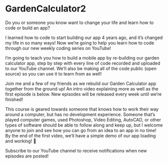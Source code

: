 # GardenCalculator2

Do you or someone you know want to change your life and learn how to code or build an app?
 
I learned how to code to start building our app 4 years ago, and it’s changed my life in so many ways! Now we’re going to help you learn how to code through our new weekly coding series on YouTube!
 
I’m going to teach you how to build a mobile app by re-building our garden calculator app, step by step with every line of code recorded and uploaded to our YouTube channel. We’ll also be making all of the code public (open source) so you can use it to learn from as well! 
 
Join me and a few of my friends as we rebuild our Garden Calculator app together from the ground up! An intro video explaining more as well as the first episode is below. New episodes will be released every week until we’re finished! 
 
This course is geared towards someone that knows how to work their way around a computer, but has no development experience. Someone that’s played computer games, used Photoshop, Video Editing, AutoCAD, or other types of software should be able to follow along and keep up, but I welcome anyone to join and see how you can go from an idea to an app in no time! By the end of the first video, we’ll have a simple demo of our app loading and working!  🙂
 
Subscribe to our YouTube channel to receive notifications when new episodes are posted!
